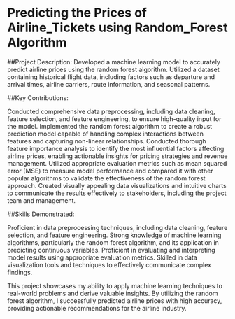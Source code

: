 # Predicting the Prices of Airline_Tickets using Random_Forest Algorithm
##Project Description:
Developed a machine learning model to accurately predict airline prices using the random forest algorithm. Utilized a dataset containing historical flight data, including factors such as departure and arrival times, airline carriers, route information, and seasonal patterns.

##Key Contributions:

Conducted comprehensive data preprocessing, including data cleaning, feature selection, and feature engineering, to ensure high-quality input for the model.
Implemented the random forest algorithm to create a robust prediction model capable of handling complex interactions between features and capturing non-linear relationships.
Conducted thorough feature importance analysis to identify the most influential factors affecting airline prices, enabling actionable insights for pricing strategies and revenue management.
Utilized appropriate evaluation metrics such as mean squared error (MSE) to measure model performance and compared it with other popular algorithms to validate the effectiveness of the random forest approach.
Created visually appealing data visualizations and intuitive charts to communicate the results effectively to stakeholders, including the project team and management.

##Skills Demonstrated:

Proficient in data preprocessing techniques, including data cleaning, feature selection, and feature engineering.
Strong knowledge of machine learning algorithms, particularly the random forest algorithm, and its application in predicting continuous variables.
Proficient in evaluating and interpreting model results using appropriate evaluation metrics.
Skilled in data visualization tools and techniques to effectively communicate complex findings.

This project showcases my ability to apply machine learning techniques to real-world problems and derive valuable insights. By utilizing the random forest algorithm, I successfully predicted airline prices with high accuracy, providing actionable recommendations for the airline industry.
